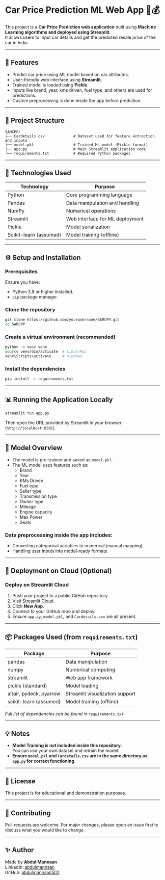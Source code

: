 
# Car Price Prediction ML Web App 🚗💰

This project is a **Car Price Prediction web application** built using **Machine Learning algorithms and deployed using Streamlit**.  
It allows users to input car details and get the predicted resale price of the car in India.

---

## 🚀 Features

- Predict car price using ML model based on car attributes.
- User-friendly web interface using **Streamlit**.
- Trained model is loaded using **Pickle**.
- Inputs like brand, year, kms driven, fuel type, and others are used for predictions.
- Custom preprocessing is done inside the app before prediction.

---

## 📂 Project Structure

```
SAMCPP/
├── Cardetails.csv             # Dataset used for feature extraction and inputs
├── model.pkl                  # Trained ML model (Pickle format)
├── app.py                     # Main Streamlit application code
└── requirements.txt           # Required Python packages
```

---

## 🧪 Technologies Used

| Technology  | Purpose                               |
|-------------|---------------------------------------|
| Python      | Core programming language             |
| Pandas      | Data manipulation and handling        |
| NumPy       | Numerical operations                  |
| Streamlit   | Web interface for ML deployment       |
| Pickle      | Model serialization                   |
| Scikit-learn (assumed) | Model training (offline) |

---

## ⚙ Setup and Installation

### Prerequisites
Ensure you have:
- Python 3.8 or higher installed.
- `pip` package manager.

### Clone the repository
```bash
git clone https://github.com/yourusername/SAMCPP.git
cd SAMCPP
```

### Create a virtual environment (recommended)
```bash
python -m venv venv
source venv/bin/activate  # Linux/Mac
venv\Scripts\activate     # Windows
```

### Install the dependencies
```bash
pip install -r requirements.txt
```

---

## 📊 Running the Application Locally

```bash
streamlit run app.py
```

Then open the URL provided by Streamlit in your browser (`http://localhost:8501`).

---

## 🎯 Model Overview

- The model is pre-trained and saved as `model.pkl`.
- The ML model uses features such as:
  - Brand
  - Year
  - KMs Driven
  - Fuel type
  - Seller type
  - Transmission type
  - Owner type
  - Mileage
  - Engine capacity
  - Max Power
  - Seats

### Data preprocessing inside the app includes:
- Converting categorical variables to numerical (manual mapping).
- Handling user inputs into model-ready formats.

---

## 🔧 Deployment on Cloud (Optional)

### Deploy on Streamlit Cloud
1. Push your project to a public GitHub repository.
2. Visit [Streamlit Cloud](https://share.streamlit.io/).
3. Click **New App**.
4. Connect to your GitHub repo and deploy.
5. Ensure `app.py`, `model.pkl`, and `Cardetails.csv` are all present.

---

## 📦 Packages Used (from `requirements.txt`)

| Package      | Purpose                          |
|--------------|----------------------------------|
| pandas       | Data manipulation                |
| numpy        | Numerical computing              |
| streamlit    | Web app framework                |
| pickle (standard) | Model loading               |
| altair, pydeck, pyarrow | Streamlit visualization support |
| scikit-learn (assumed) | Model training (offline) |

*Full list of dependencies can be found in `requirements.txt`.*

---

## 💡 Notes

- **Model Training is not included inside this repository.**  
  You can use your own dataset and retrain the model.
- **Ensure `model.pkl` and `Cardetails.csv` are in the same directory as `app.py` for correct functioning.**

---

## 📜 License

This project is for educational and demonstration purposes.

---

## 🤝 Contributing

Pull requests are welcome. For major changes, please open an issue first to discuss what you would like to change.

---

## ✨ Author

Made by **Abdul Mannaan**  
LinkedIn: [abdulmannaan](https://www.linkedin.com/in/abdulmannaan/)  
GitHub: [abdulmannaan502](https://github.com/abdulmannaan502)
